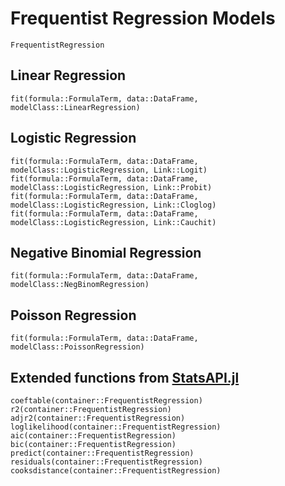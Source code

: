 # Frequentist Regression Models

```@docs
FrequentistRegression
```

## Linear Regression 
```@docs
fit(formula::FormulaTerm, data::DataFrame, modelClass::LinearRegression)
```

## Logistic Regression
```@docs
fit(formula::FormulaTerm, data::DataFrame, modelClass::LogisticRegression, Link::Logit)
fit(formula::FormulaTerm, data::DataFrame, modelClass::LogisticRegression, Link::Probit)
fit(formula::FormulaTerm, data::DataFrame, modelClass::LogisticRegression, Link::Cloglog)
fit(formula::FormulaTerm, data::DataFrame, modelClass::LogisticRegression, Link::Cauchit)
```

## Negative Binomial Regression
```@docs
fit(formula::FormulaTerm, data::DataFrame, modelClass::NegBinomRegression)
```

## Poisson Regression
```@docs
fit(formula::FormulaTerm, data::DataFrame, modelClass::PoissonRegression)
```

## Extended functions from [StatsAPI.jl](https://github.com/JuliaStats/StatsAPI.jl)

```@docs
coeftable(container::FrequentistRegression)
r2(container::FrequentistRegression)
adjr2(container::FrequentistRegression)
loglikelihood(container::FrequentistRegression)
aic(container::FrequentistRegression)
bic(container::FrequentistRegression)
predict(container::FrequentistRegression)
residuals(container::FrequentistRegression)
cooksdistance(container::FrequentistRegression)
```